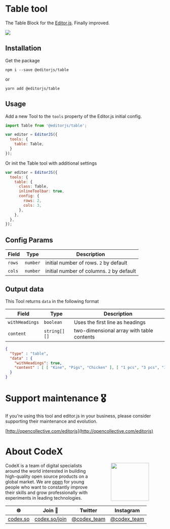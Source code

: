 # Table tool

The Table Block for the [Editor.js](https://editorjs.io). Finally improved.

![](https://capella.pics/619031fb-be62-436f-90db-c5e8aa8dd31b.jpg)

## Installation

Get the package

```shell
npm i --save @editorjs/table
```
or

```shell
yarn add @editorjs/table
```

## Usage

Add a new Tool to the `tools` property of the Editor.js initial config.

```javascript
import Table from '@editorjs/table';

var editor = EditorJS({
  tools: {
    table: Table,
  }
});
```

Or init the Table tool with additional settings

```javascript
var editor = EditorJS({
  tools: {
    table: {
      class: Table,
      inlineToolbar: true,
      config: {
        rows: 2,
        cols: 3,
      },
    },
  },
});
```

## Config Params

| Field              | Type     | Description          |
| ------------------ | -------- | ---------------------------------------- |
| `rows`             | `number` | initial number of rows. `2`  by default |
| `cols`             | `number` | initial number of columns. `2` by default |

## Output data

This Tool returns `data` in the following format

| Field          | Type         | Description           |
| -------------- | ------------ | ----------------------------------------- |
| `withHeadings` | `boolean`    | Uses the first line as headings |
| `content`      | `string[][]` | two-dimensional array with table contents |

```json
{
  "type" : "table",
  "data" : {
    "withHeadings": true,
    "content" : [ [ "Kine", "Pigs", "Chicken" ], [ "1 pcs", "3 pcs", "12 pcs" ], [ "100$", "200$", "150$" ] ]
  }
}
```

# Support maintenance 🎖

If you're using this tool and editor.js in your business, please consider supporting their maintenance and evolution.

[http://opencollective.com/editorjs](http://opencollective.com/editorjs)

# About CodeX

<img align="right" width="120" height="120" src="https://codex.so/public/app/img/codex-logo.svg" hspace="50">

CodeX is a team of digital specialists around the world interested in building high-quality open source products on a global market. We are [open](https://codex.so/join) for young people who want to constantly improve their skills and grow professionally with experiments in leading technologies.

| 🌐 | Join  👋  | Twitter | Instagram |
| -- | -- | -- | -- |
| [codex.so](https://codex.so) | [codex.so/join](https://codex.so/join) |[@codex_team](http://twitter.com/codex_team) | [@codex_team](http://instagram.com/codex_team) |
